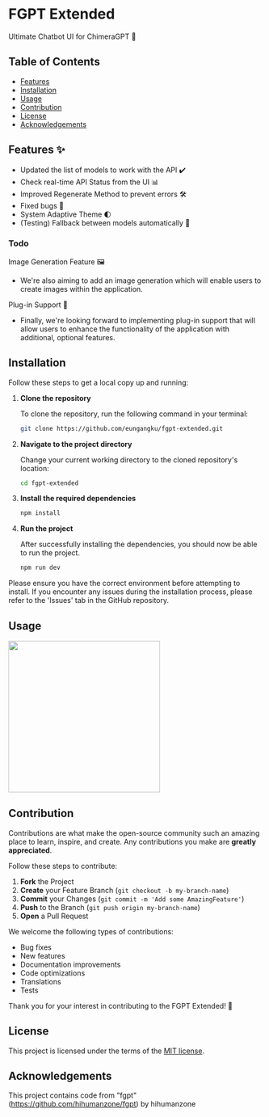 # FGPT Extended

Ultimate Chatbot UI for ChimeraGPT 💬


## Table of Contents

- [Features](#features)
- [Installation](#installation)
- [Usage](#usage)
- [Contribution](#contribution)
- [License](#license)
- [Acknowledgements](#acknowledgements)

## Features ✨

- Updated the list of models to work with the API ✔️
- Check real-time API Status from the UI 📊
- Improved Regenerate Method to prevent errors 🛠️
- Fixed bugs 🐞
- System Adaptive Theme 🌓
- (Testing) Fallback between models automatically 🔄

### Todo

Image Generation Feature 🖼️
- We're also aiming to add an image generation which will enable users to create images within the application.

Plug-in Support 🔌
- Finally, we're looking forward to implementing plug-in support that will allow users to enhance the functionality of the application with additional, optional features.

## Installation

Follow these steps to get a local copy up and running:

1. **Clone the repository**

   To clone the repository, run the following command in your terminal:

   ```bash
   git clone https://github.com/eungangku/fgpt-extended.git
   ```

2. **Navigate to the project directory**

   Change your current working directory to the cloned repository's location:

   ```bash
   cd fgpt-extended
   ```

3. **Install the required dependencies**

   ```bash
   npm install
   ```

4. **Run the project**

   After successfully installing the dependencies, you should now be able to run the project.
   
     ```bash
   npm run dev
   ```

Please ensure you have the correct environment before attempting to install. If you encounter any issues during the installation process, please refer to the 'Issues' tab in the GitHub repository.

## Usage
<img src="./public/screenshots/ngvmmaj1.png" style="width:300px" />


## Contribution

Contributions are what make the open-source community such an amazing place to learn, inspire, and create. Any contributions you make are **greatly appreciated**. 

Follow these steps to contribute:

1. **Fork** the Project
2. **Create** your Feature Branch (`git checkout -b my-branch-name`)
3. **Commit** your Changes (`git commit -m 'Add some AmazingFeature'`)
4. **Push** to the Branch (`git push origin my-branch-name`)
5. **Open** a Pull Request


We welcome the following types of contributions:

- Bug fixes
- New features
- Documentation improvements
- Code optimizations
- Translations
- Tests

Thank you for your interest in contributing to the FGPT Extended! 🎉

## License

This project is licensed under the terms of the [MIT license](https://github.com/eungangku/fgpt-extended/blob/master/license).

## Acknowledgements

This project contains code from "fgpt" (https://github.com/hihumanzone/fgpt) by hihumanzone


